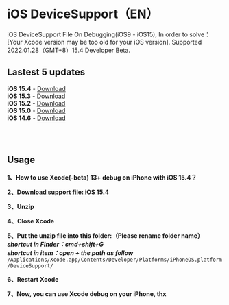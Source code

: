 # iOS DeviceSupport（EN）
iOS DeviceSupport File On Debugging(iOS9 - iOS15), In order to solve：[Your Xcode version may be too old for your iOS version]. 
Supported 2022.01.28（GMT+8）15.4 Developer Beta.

## Lastest 5 updates </br>

**iOS 15.4** - [Download](https://github.com/ilobos/DeviceSupport/blob/master/DeviceSupport/iOS-15/15.4.zip) </br>
**iOS 15.3** - [Download](https://github.com/ilobos/DeviceSupport/blob/master/DeviceSupport/iOS-15/15.3.zip) </br>
**iOS 15.2** - [Download](https://github.com/ilobos/DeviceSupport/blob/master/DeviceSupport/iOS-15/15.2.zip) </br>
**iOS 15.0** - [Download](https://github.com/ilobos/DeviceSupport/blob/master/DeviceSupport/iOS-15/15.0.zip) </br>
**iOS 14.6** - [Download](https://github.com/ilobos/DeviceSupport/blob/master/DeviceSupport/iOS-14/14.6.zip) </br>

</br>
</br>

## Usage

**1、How to use Xcode(-beta) 13+ debug on iPhone with iOS 15.4？**</br> 

**[2、Download support file: iOS 15.4](https://github.com/ilobos/DeviceSupport/blob/master/DeviceSupport/iOS-15/15.4.zip)** </br>

**3、Unzip**</br>

**4、Close Xcode**</br>

**5、Put the unzip file into this folder:（Please rename folder name）**</br>
***shortcut in Finder：cmd+shift+G***</br>
***shortcut in item：open + the path as follow***</br>
```/Applications/Xcode.app/Contents/Developer/Platforms/iPhoneOS.platform/DeviceSupport/```</br>

**6、Restart Xcode**</br>

**7、Now, you can use Xcode debug on your iPhone, thx**</br>
